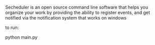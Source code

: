 Secheduler is an open source command line software that helps you organize your work by providing the ability to register events, and get notified via the notification system that works on windows


to run:

python main.py
